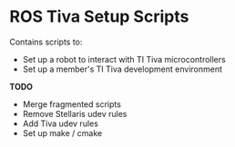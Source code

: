 # ROS Tiva Setup Scripts

Contains scripts to:
- Set up a robot to interact with TI Tiva microcontrollers
- Set up a member's TI Tiva development environment

__TODO__

- Merge fragmented scripts
- Remove Stellaris udev rules
- Add Tiva udev rules
- Set up make / cmake

